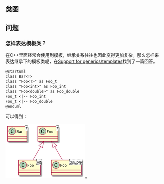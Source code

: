 ## 类图


## 问题

### 怎样表达模板类？

在C++里面经常会使用到模板，继承关系往往也因此变得更加复杂。那么怎样来表达继承下的模板类呢，在[Support for generics/templates](https://forum.plantuml.net/6253/support-for-generics-templates)找到了一篇回答。

```
@startuml
class Bar<T>
class "Foo<T>" as Foo_t
class "Foo<int>" as Foo_int
class "Foo<double>" as Foo_double
Foo_t <|-- Foo_int
Foo_t <|-- Foo_double
@enduml
```

可以得到：

![](./support-for-generics/generic_class.png)。
